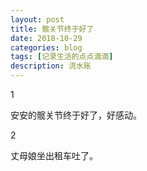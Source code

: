 ```yaml
---
layout: post
title: 髋关节终于好了
date: 2018-10-29
categories: blog
tags: [记录生活的点点滴滴]
description: 流水账
---
```


1 

安安的髋关节终于好了，好感动。

2

丈母娘坐出租车吐了。






